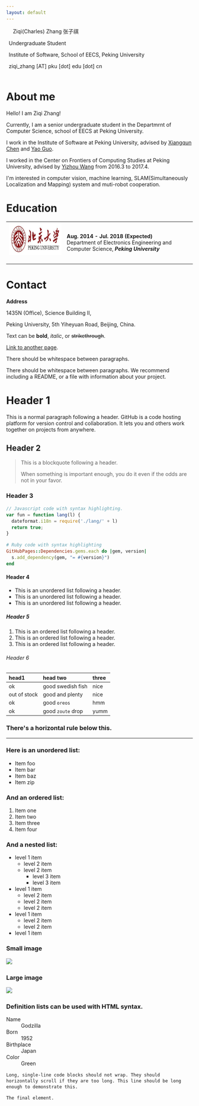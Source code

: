 ```yaml
---
layout: default
---
```


<table style="border-style:none">
<tbody style="border-style:hidden">
<tr>
  <!--td><img width="256px" src="{{site.baseurl}}/static/figure/avatar_201603.jpg"></td-->
  <td>
    <h_name>Ziqi(Charles) Zhang 张子祺</h_name>
    <p>Undergraduate Student</p>
    <p>Institute of Software, School of EECS, Peking University</p>
    <p>ziqi_zhang [AT] pku [dot] edu [dot] cn</p>
    <!--p><a href="{{site.baseurl}}/static/files/yuanchun_cv_en.pdf">Download my CV</a>
    (<a href="{{site.baseurl}}/static/files/yuanchun_cv_zh.pdf">中文版</a>)</p-->
  </td>

</tr>
</tbody>
</table>

# [](#header-1)About me

Hello! I am Ziqi Zhang!

Currently, I am a senior undergraduate student in the Departmrnt of Computer Science, school of EECS at Peking University.

I work in the Institute of Software at Peking University, advised by [Xiangqun Chen](https://www.coursera.org/instructor/chenxiangqun) and [Yao Guo](http://sei.pku.edu.cn/~yaoguo/).

I worked in the Center on Frontiers of Computing Studies at Peking University, advised by [Yizhou Wang](http://www.idm.pku.edu.cn/staff/wangyizhou/) from 2016.3 to 2017.4.

I'm interested in computer vision, machine learning, SLAM(Simultaneously Localization and Mapping) system and muti-robot cooperation.

# [](#header-1)Education

<table class="imgtable">
	<tr>
		<td><img src="assets/images/pku.jpg" alt="Ziqi" width="250px" height="88px" />&nbsp;</td>
		<td align="left"><p><b>Aug. 2014 - Jul. 2018 (Expected)</b> <br />
		Department of Electronics Engineering and Computer Science, <i><b>Peking University</b></i></p></td>
	</tr>
</table>

# [](#header-1)Contact
**Address**

1435N (Office), Science Building II,

Peking University, 5th Yiheyuan Road, Beijing, China. 





Text can be **bold**, _italic_, or ~~strikethrough~~.

[Link to another page](another-page).

There should be whitespace between paragraphs.

There should be whitespace between paragraphs. We recommend including a README, or a file with information about your project.

# [](#header-1)Header 1

This is a normal paragraph following a header. GitHub is a code hosting platform for version control and collaboration. It lets you and others work together on projects from anywhere.

## [](#header-2)Header 2

> This is a blockquote following a header.
>
> When something is important enough, you do it even if the odds are not in your favor.

### [](#header-3)Header 3

```js
// Javascript code with syntax highlighting.
var fun = function lang(l) {
  dateformat.i18n = require('./lang/' + l)
  return true;
}
```

```ruby
# Ruby code with syntax highlighting
GitHubPages::Dependencies.gems.each do |gem, version|
  s.add_dependency(gem, "= #{version}")
end
```

#### [](#header-4)Header 4

*   This is an unordered list following a header.
*   This is an unordered list following a header.
*   This is an unordered list following a header.

##### [](#header-5)Header 5

1.  This is an ordered list following a header.
2.  This is an ordered list following a header.
3.  This is an ordered list following a header.

###### [](#header-6)Header 6

| head1        | head two          | three |
|:-------------|:------------------|:------|
| ok           | good swedish fish | nice  |
| out of stock | good and plenty   | nice  |
| ok           | good `oreos`      | hmm   |
| ok           | good `zoute` drop | yumm  |

### There's a horizontal rule below this.

* * *

### Here is an unordered list:

*   Item foo
*   Item bar
*   Item baz
*   Item zip

### And an ordered list:

1.  Item one
1.  Item two
1.  Item three
1.  Item four

### And a nested list:

- level 1 item
  - level 2 item
  - level 2 item
    - level 3 item
    - level 3 item
- level 1 item
  - level 2 item
  - level 2 item
  - level 2 item
- level 1 item
  - level 2 item
  - level 2 item
- level 1 item

### Small image

![](https://assets-cdn.github.com/images/icons/emoji/octocat.png)

### Large image

![](https://guides.github.com/activities/hello-world/branching.png)


### Definition lists can be used with HTML syntax.

<dl>
<dt>Name</dt>
<dd>Godzilla</dd>
<dt>Born</dt>
<dd>1952</dd>
<dt>Birthplace</dt>
<dd>Japan</dd>
<dt>Color</dt>
<dd>Green</dd>
</dl>

```
Long, single-line code blocks should not wrap. They should horizontally scroll if they are too long. This line should be long enough to demonstrate this.
```

```
The final element.
```
